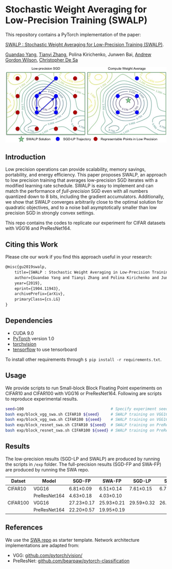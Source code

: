 # Stochastic Weight Averaging for Low-Precision Training (SWALP)

This repository contains a PyTorch implementation of the paper:

[SWALP : Stochastic Weight Averaging for Low-Precision Training (SWALP)](https://arxiv.org/abs/1904.11943). 

[Guandao Yang](http://www.guandaoyang.com), 
[Tianyi Zhang](https://scholar.google.com/citations?hl=en&view_op=list_works&gmla=AJsN-F5oL2dqrt5Dli21O3seTVse8viKdodY4EQrZp8EV0BUpG5s1brVEPMWVunGQizs0Lltdmn5cPooQHA77vDxymqIITnUUL-GRlYglybFcTnDURbvEss&user=OI0HSa0AAAAJ#), 
Polina Kirichenko, Junwen Bai, 
[Andrew Gordon Wilson](https://people.orie.cornell.edu/andrew/), 
[Christopher De Sa](http://www.cs.cornell.edu/~cdesa/)

![swalp-image](assets/swalp.jpg)

## Introduction

Low precision operations can provide scalability, memory savings, portability, and energy efficiency. 
This paper proposes SWALP, an approach to low precision training that averages low-precision SGD iterates with a modified learning rate schedule. 
SWALP is easy to implement and can match the performance of *full-precision* SGD even with all numbers quantized down to 8 bits, including the gradient accumulators.
Additionally, we show that SWALP converges arbitrarily close to the optimal solution for quadratic objectives, and to a noise ball asymptotically smaller than low precision SGD in strongly convex settings. 

This repo contains the codes to replicate our experiment for CIFAR datasets with VGG16 and PreResNet164. 

## Citing this Work
Please cite our work if you find this approach useful in your research:
```latex
@misc{gu2019swalp,
    title={SWALP : Stochastic Weight Averaging in Low-Precision Training},
    author={Guandao Yang and Tianyi Zhang and Polina Kirichenko and Junwen Bai and Andrew Gordon Wilson and Christopher De Sa},
    year={2019},
    eprint={1904.11943},
    archivePrefix={arXiv},
    primaryClass={cs.LG}
}
```

## Dependencies
* CUDA 9.0
* [PyTorch](http://pytorch.org/) version 1.0
* [torchvision](https://github.com/pytorch/vision/)
* [tensorflow](https://www.tensorflow.org/) to use tensorboard

To install other requirements through `$ pip install -r requirements.txt`.

## Usage

We provide scripts to run Small-block Block Floating Point experiments on CIFAR10 and CIFAR100 with VGG16 or PreResNet164.
Following are scripts to reproduce experimental results.

```bash
seed=100                                      # Specify experiment seed.
bash exp/block_vgg_swa.sh CIFAR10 ${seed}     # SWALP training on VGG16 with Small-block BFP in CIFAR10
bash exp/block_vgg_swa.sh CIFAR100 ${seed}    # SWALP training on VGG16 with Small-block BFP in CIFAR100
bash exp/block_resnet_swa.sh CIFAR10 ${seed}  # SWALP training on PreResNet164 with Small-block BFP in CIFAR10
bash exp/block_resnet_swa.sh CIFAR100 ${seed} # SWALP training on PreResNet164 with Small-block BFP in CIFAR100
```

## Results

The low-precision results (SGD-LP and SWALP) are produced by running the scripts in `/exp` folder.
The full-precision results (SGD-FP and SWA-FP) are produced by running the SWA repo.

| Datset   | Model        | SGD-FP     | SWA-FP     | SGD-LP     | SWALP      |
|----------|--------------|------------|------------|------------|------------|
| CIFAR10  | VGG16        | 6.81±0.09  | 6.51±0.14  | 7.61±0.15  | 6.70±0.12  |
|          | PreResNet164 | 4.63±0.18  | 4.03±0.10  |            |            |
| CIFAR100 | VGG16        | 27.23±0.17 | 25.93±0.21 | 29.59±0.32 | 26.65±0.29 |
|          | PreResNet164 | 22.20±0.57 | 19.95±0.19 |            |            |

## References
We use the [SWA repo](https://github.com/timgaripov/swa/) as starter template.
Network architecture implementations are adapted from:
* VGG: [github.com/pytorch/vision/](https://github.com/pytorch/vision/)
* PreResNet: [github.com/bearpaw/pytorch-classification](https://github.com/bearpaw/pytorch-classification)
